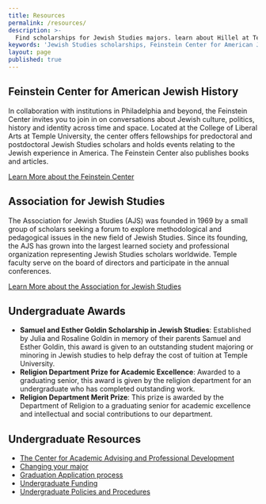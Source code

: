 ```yaml
---
title: Resources
permalink: /resources/
description: >-
  Find scholarships for Jewish Studies majors. learn about Hillel at Temple University and the Feinstein Center for American   Jewish History. 
keywords: 'Jewish Studies scholarships, Feinstein Center for American Jewish History, Hillel Temple University, Association for Jewish Studies, Dialogue Institute'
layout: page
published: true
---
```

## Feinstein Center for American Jewish History
In collaboration with institutions in Philadelphia and beyond, the Feinstein Center invites you to join in on conversations about Jewish culture, politics, history and identity across time and space. Located at the College of Liberal Arts at Temple University, the center offers fellowships for predoctoral and postdoctoral Jewish Studies scholars and holds events relating to the Jewish experience in America. The Feinstein Center also publishes books and articles. 

[Learn More about the Feinstein Center](http://www.cla.temple.edu/feinsteincenter/)

## Association for Jewish Studies
The Association for Jewish Studies (AJS) was founded in 1969 by a small group of scholars seeking a forum to explore methodological and pedagogical issues in the new field of Jewish Studies. Since its founding, the AJS has grown into the largest learned society and professional organization representing Jewish Studies scholars worldwide. Temple faculty serve on the board of directors and participate in the annual conferences. 

[Learn More about the Association for Jewish Studies](https://www.associationforjewishstudies.org/)

## Undergraduate Awards
- **Samuel and Esther Goldin Scholarship in Jewish Studies**: Established by Julia and Rosaline Goldin in memory of their parents Samuel and Esther Goldin, this award is given to an outstanding student majoring or minoring in Jewish studies to help defray the cost of tuition at Temple University.
- **Religion Department Prize for Academic Excellence**: Awarded to a graduating senior, this award is given by the religion department for an undergraduate who has completed outstanding work.
- **Religion Department Merit Prize**: This prize is awarded by the Department of Religion to a graduating senior for academic excellence and intellectual and social contributions to our department.

## Undergraduate Resources
- [The Center for Academic Advising and Professional Development](https://liberalarts.temple.edu/advising)
- [Changing your major](http://www.temple.edu/studentaffairs/orientation/freshman-orientation/changing-your-major.asp)
- [Graduation Application process](http://www.temple.edu/registrar/students/graduation)
- [Undergraduate Funding](http://sfs.temple.edu/)
- [Undergraduate Policies and Procedures](http://bulletin.temple.edu/undergraduate/academic-policies/)
